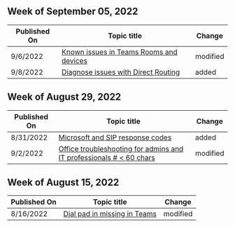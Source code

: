 <!-- This file is generated automatically each week. Changes made to this file will be overwritten.-->



## Week of September 05, 2022


| Published On |Topic title | Change |
|------|------------|--------|
| 9/6/2022 | [Known issues in Teams Rooms and devices](/microsoftteams/troubleshoot/teams-rooms-and-devices/rooms-known-issues) | modified |
| 9/8/2022 | [Diagnose issues with Direct Routing](/microsoftteams/troubleshoot/phone-system/direct-routing/diagnose-direct-routing-issues) | added |


## Week of August 29, 2022


| Published On |Topic title | Change |
|------|------------|--------|
| 8/31/2022 | [Microsoft and SIP response codes](/microsoftteams/troubleshoot/phone-system/direct-routing/microsoft-sip-response-codes) | added |
| 9/2/2022 | [Office troubleshooting for admins and IT professionals # < 60 chars](/microsoftteams/troubleshoot/index) | modified |


## Week of August 15, 2022


| Published On |Topic title | Change |
|------|------------|--------|
| 8/16/2022 | [Dial pad in missing in Teams](/microsoftteams/troubleshoot/teams-conferencing/no-dial-pad) | modified |
